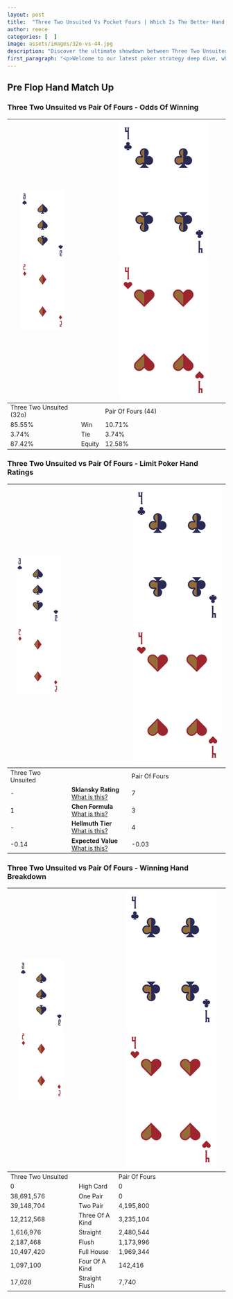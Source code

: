 ```yaml
---
layout: post
title:  "Three Two Unsuited Vs Pocket Fours | Which Is The Better Hand In Poker? A Complete Guide"
author: reece
categories: [  ]
image: assets/images/32o-vs-44.jpg
description: "Discover the ultimate showdown between Three Two Unsuited and Pair Of Fours in poker! Uncover the odds, strategies, and scenarios where one hand triumphs over the other. Get ready to up your poker game with this thrilling analysis."
first_paragraph: "<p>Welcome to our latest poker strategy deep dive, where we're pitting two distinct hands against each other in a high-stakes showdown: Three Two Unsuited vs Pair Of Fours.</p><p>In the dynamic world of poker, every decision counts, and knowing which hand holds the upper hand is key to your success at the table.</p><p>In this article, we'll dissect these two hands, explore the scenarios where one dominates the other, and equip you with the knowledge to make strategic choices that can tip the odds in your favor.</p><p>Get ready to unravel the intriguing dynamics of these poker hands and elevate your game to new heights.</p>"
---
```




[comment]: # (sp0)

## Pre Flop Hand Match Up

<div class="table hand-ratings" markdown="1"> 



### Three Two Unsuited vs Pair Of Fours - Odds Of Winning


    
| ![image info](assets/images/hand1/3.png) ![image info](assets/images/hand1/2o.png) |  | ![image info](assets/images/hand2/4.png) ![image info](assets/images/hand2/4o.png) |
| -------- | -------- | -------- |
| Three Two Unsuited (32o) |  | Pair Of Fours (44) |
| 85.55% | Win | 10.71% |
| 3.74% | Tie | 3.74% |
| 87.42% | Equity | 12.58% |




[comment]: # (sp1)



### Three Two Unsuited vs Pair Of Fours - Limit Poker Hand Ratings


    
| ![image info](assets/images/hand1/3.png) ![image info](assets/images/hand1/2o.png) |  | ![image info](assets/images/hand2/4.png) ![image info](assets/images/hand2/4o.png) |
| -------- | -------- | -------- |
| Three Two Unsuited |  | Pair Of Fours |
| - | **Sklansky Rating** [What is this?](/sklansky-rating-explained) | 7 |
| 1 | **Chen Formula** [What is this?](/chen-formula-explained) | 3 |
| - | **Hellmuth Tier** [What is this?](/Hellmuth-tier-explained) | 4 |
| -0.14 | **Expected Value** [What is this?](/expected-value-explained) | -0.03 |




[comment]: # (sp2)



### Three Two Unsuited vs Pair Of Fours - Winning Hand Breakdown


    
| ![image info](assets/images/hand1/3.png) ![image info](assets/images/hand1/2o.png) |  | ![image info](assets/images/hand2/4.png) ![image info](assets/images/hand2/4o.png) |
| -------- | -------- | -------- |
| Three Two Unsuited |  | Pair Of Fours |
| 0 | High Card | 0 |
| 38,691,576 | One Pair | 0 |
| 39,148,704 | Two Pair | 4,195,800 |
| 12,212,568 | Three Of A Kind | 3,235,104 |
| 1,616,976 | Straight | 2,480,544 |
| 2,187,468 | Flush | 1,173,996 |
| 10,497,420 | Full House | 1,969,344 |
| 1,097,100 | Four Of A Kind | 142,416 |
| 17,028 | Straight Flush | 7,740 |




[comment]: # (sp3)



</div>

[comment]: # (sp4)



[comment]: # (sp5)

